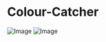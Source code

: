 # Colour-Catcher
![Image](https://github.com/user-attachments/assets/c9c81758-fd83-4044-af15-f2a7bb032b1e)
![Image](https://github.com/user-attachments/assets/19a00794-6bf7-4880-aea1-350a9c0668f1)
